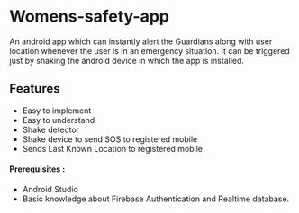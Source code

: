 # Womens-safety-app
An android app which can instantly alert the Guardians along with user location whenever the user is in an emergency situation. It can be triggered just by shaking the android device in which the app is installed.

## Features

- Easy to implement
- Easy to understand
- Shake detector
- Shake device to send SOS to registered mobile
- Sends Last Known Location to registered mobile

#### Prerequisites :
- Android Studio
- Basic knowledge about Firebase Authentication and Realtime database.
